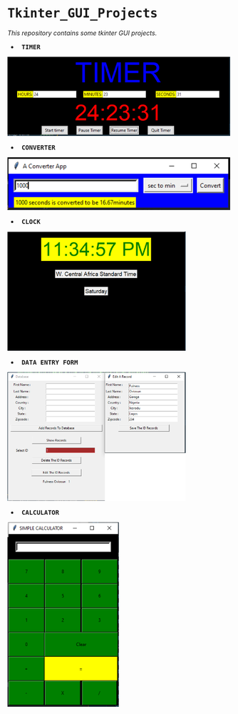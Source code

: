# <samp>Tkinter_GUI_Projects</samp>

<i>This repository contains some tkinter GUI projects.</i>

- &nbsp; <b><samp> TIMER </samp></b>

<img src = "https://github.com/FavourOgboi/Tkinter_GUI_Projects/blob/main/assets/stopwatch.PNG" width = "500px" length = "500px">

- &nbsp; <b><samp> CONVERTER </samp></b>

<img src = "https://github.com/FavourOgboi/Tkinter_GUI_Projects/blob/main/assets/captureconverter.PNG" width = "500px" length = "500px">

- &nbsp; <b><samp> CLOCK </samp></b>

<img src = "https://github.com/FavourOgboi/Tkinter_GUI_Projects/blob/main/assets/clock.PNG" width = "400px" length = "400px">

- &nbsp; <b><samp> DATA ENTRY FORM </samp></b>

<img src = "https://github.com/FavourOgboi/Tkinter_GUI_Projects/blob/main/assets/database.png" width = "400px" length = "400px">

- &nbsp; <b><samp> CALCULATOR </samp></b>

<img src = "https://github.com/FavourOgboi/Tkinter_GUI_Projects/blob/main/assets/capturecalculator.PNG" width = "250px" length = "250px">
